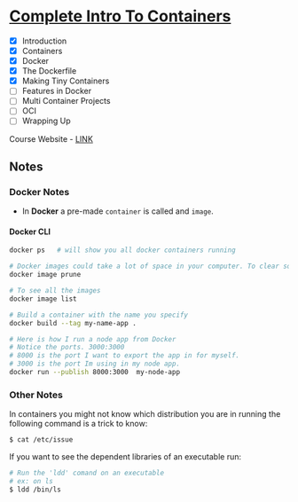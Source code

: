 # [Complete Intro To Containers](https://frontendmasters.com/courses/complete-intro-containers/introduction/)

- [X] Introduction
- [X] Containers
- [X] Docker
- [X] The Dockerfile
- [X] Making Tiny Containers
- [ ] Features in Docker
- [ ] Multi Container Projects
- [ ] OCI
- [ ] Wrapping Up

Course Website - [LINK](https://btholt.github.io/complete-intro-to-containers/)

## Notes

### Docker Notes
* In **Docker** a pre-made `container` is called and `image`.

#### Docker CLI
```bash
docker ps   # will show you all docker containers running
```
```bash
# Docker images could take a lot of space in your computer. To clear some of those run:
docker image prune
```

```bash
# To see all the images
docker image list
```

```bash
# Build a container with the name you specify
docker build --tag my-name-app .
```

```bash
# Here is how I run a node app from Docker
# Notice the ports. 3000:3000
# 8000 is the port I want to export the app in for myself.
# 3000 is the port Im using in my node app.
docker run --publish 8000:3000  my-node-app
```

### Other Notes
In containers you might not know which distribution you are in running the following command is a trick to know:
```bash
$ cat /etc/issue
```

If you want to see the dependent libraries of an executable run:
```bash
# Run the 'ldd' comand on an executable
# ex: on ls
$ ldd /bin/ls
```